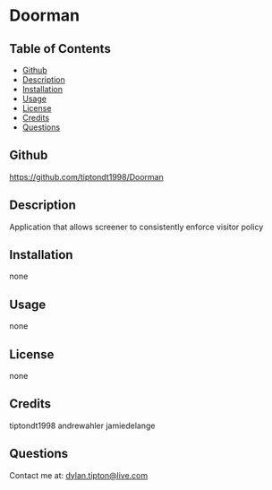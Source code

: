 # Doorman
## Table of Contents
* [Github](README.md/#Github)
* [Description](README.md/#Description)
* [Installation](README.md/#Installation)
* [Usage](README.md/#Usage)
* [License](README.md/#License)
* [Credits](README.md/#Credits)
* [Questions](README.md/#Questions)
## Github
https://github.com/tiptondt1998/Doorman
## Description
Application that allows screener to consistently enforce visitor policy
## Installation
 none
## Usage
none
## License
none
## Credits
tiptondt1998 andrewahler jamiedelange
## Questions
Contact me at: dylan.tipton@live.com
